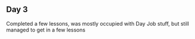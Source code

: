 ## Day 3 

Completed a few lessons, was mostly occupied with Day Job stuff, but still managed to get in a few lessons